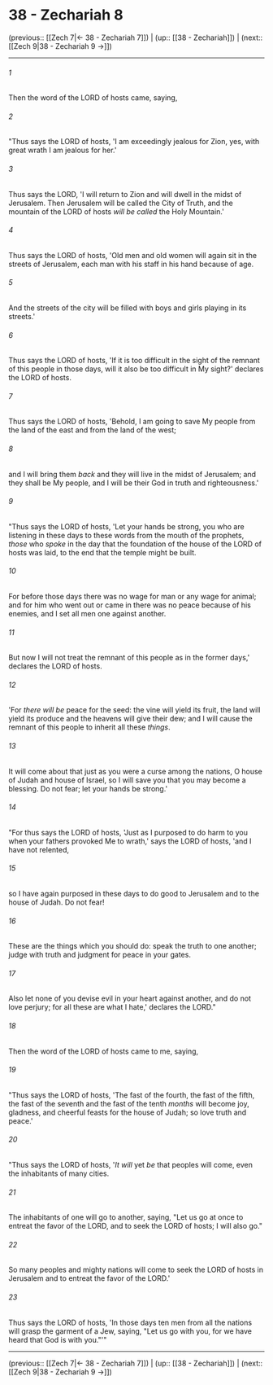 # 38 - Zechariah 8

(previous:: [[Zech 7|← 38 - Zechariah 7]]) | (up:: [[38 - Zechariah]]) | (next:: [[Zech 9|38 - Zechariah 9 →]])

***


###### 1 
Then the word of the LORD of hosts came, saying, 

###### 2 
"Thus says the LORD of hosts, 'I am exceedingly jealous for Zion, yes, with great wrath I am jealous for her.' 

###### 3 
Thus says the LORD, 'I will return to Zion and will dwell in the midst of Jerusalem. Then Jerusalem will be called the City of Truth, and the mountain of the LORD of hosts _will be called_ the Holy Mountain.' 

###### 4 
Thus says the LORD of hosts, 'Old men and old women will again sit in the streets of Jerusalem, each man with his staff in his hand because of age. 

###### 5 
And the streets of the city will be filled with boys and girls playing in its streets.' 

###### 6 
Thus says the LORD of hosts, 'If it is too difficult in the sight of the remnant of this people in those days, will it also be too difficult in My sight?' declares the LORD of hosts. 

###### 7 
Thus says the LORD of hosts, 'Behold, I am going to save My people from the land of the east and from the land of the west; 

###### 8 
and I will bring them _back_ and they will live in the midst of Jerusalem; and they shall be My people, and I will be their God in truth and righteousness.' 

###### 9 
"Thus says the LORD of hosts, 'Let your hands be strong, you who are listening in these days to these words from the mouth of the prophets, _those_ who _spoke_ in the day that the foundation of the house of the LORD of hosts was laid, to the end that the temple might be built. 

###### 10 
For before those days there was no wage for man or any wage for animal; and for him who went out or came in there was no peace because of his enemies, and I set all men one against another. 

###### 11 
But now I will not treat the remnant of this people as in the former days,' declares the LORD of hosts. 

###### 12 
'For _there will be_ peace for the seed: the vine will yield its fruit, the land will yield its produce and the heavens will give their dew; and I will cause the remnant of this people to inherit all these _things_. 

###### 13 
It will come about that just as you were a curse among the nations, O house of Judah and house of Israel, so I will save you that you may become a blessing. Do not fear; let your hands be strong.' 

###### 14 
"For thus says the LORD of hosts, 'Just as I purposed to do harm to you when your fathers provoked Me to wrath,' says the LORD of hosts, 'and I have not relented, 

###### 15 
so I have again purposed in these days to do good to Jerusalem and to the house of Judah. Do not fear! 

###### 16 
These are the things which you should do: speak the truth to one another; judge with truth and judgment for peace in your gates. 

###### 17 
Also let none of you devise evil in your heart against another, and do not love perjury; for all these are what I hate,' declares the LORD." 

###### 18 
Then the word of the LORD of hosts came to me, saying, 

###### 19 
"Thus says the LORD of hosts, 'The fast of the fourth, the fast of the fifth, the fast of the seventh and the fast of the tenth _months_ will become joy, gladness, and cheerful feasts for the house of Judah; so love truth and peace.' 

###### 20 
"Thus says the LORD of hosts, '_It will_ yet _be_ that peoples will come, even the inhabitants of many cities. 

###### 21 
The inhabitants of one will go to another, saying, "Let us go at once to entreat the favor of the LORD, and to seek the LORD of hosts; I will also go." 

###### 22 
So many peoples and mighty nations will come to seek the LORD of hosts in Jerusalem and to entreat the favor of the LORD.' 

###### 23 
Thus says the LORD of hosts, 'In those days ten men from all the nations will grasp the garment of a Jew, saying, "Let us go with you, for we have heard that God is with you."'"

***

(previous:: [[Zech 7|← 38 - Zechariah 7]]) | (up:: [[38 - Zechariah]]) | (next:: [[Zech 9|38 - Zechariah 9 →]])
